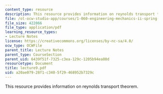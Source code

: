 ```yaml
---
content_type: resource
description: This resource provides information on reynolds transport theorem.
file: /ol-ocw-studio-app/courses/1-060-engineering-mechanics-ii-spring-2006/a20ae07928f1c3405f29468952b7329c_lecture9.pdf
file_size: 422066
file_type: application/pdf
learning_resource_types:
- Lecture Notes
license: https://creativecommons.org/licenses/by-nc-sa/4.0/
ocw_type: OCWFile
parent_title: Lecture Notes
parent_type: CourseSection
parent_uid: 6439f51f-7325-c3ea-129c-1205b94ea80d
resourcetype: Document
title: lecture9.pdf
uid: a20ae079-28f1-c340-5f29-468952b7329c
---
```

This resource provides information on reynolds transport theorem.